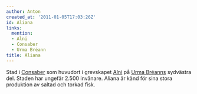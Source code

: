 ```yaml
---
author: Anton
created_at: '2011-01-05T17:03:26Z'
id: Aliana
links:
  mention:
  - Alni
  - Consaber
  - Urma Bréann
title: Aliana
---
```


Stad i [Consaber] som huvudort i grevskapet [Alni] på [Urma Bréanns] sydvästra del. Staden har
ungefär 2.500 invånare. Aliana är känd för sina stora produktion av saltad och torkad fisk.

  [Consaber]: Consaber
  [Alni]: Alni
  [Urma Bréanns]: Urma_Bréann
